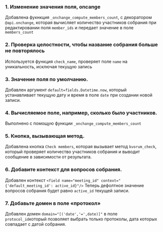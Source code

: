 ### 1. Изменение значения поля, oncange
   Добавлена фукнкция `_onchange_compute_members_count`, с декоратором `@api.onchange`, которая 
   вычисляет количество участников собрания при редактировании поля `member_ids` и передает 
   значение в поле `members_count`


### 2. Проверка целостности, чтобы название собрания больше не повторялось
   Используется функция `check_name`, проверяет поле `name` на уникальность, исключая текущую запись
   
### 3. Значение поля по умолчанию.
Добавлен аргумент `default=fields.Datetime.now`, который устанавливает текущую дату и время в поле `date` при создании новой записи.

### 4. Вычисляемое поле, например, сколько было участников.
Выполнено с помощую функции `_onchange_compute_members_count`


### 5. Кнопка, вызывающая метод.
Добавлена кнопка `Check members`, которая вызывает метод `kvorum_check`, который проверяет количество участников собрания и выводит сообщение в зависимости от результата.

### 6. Добавите контекст для вопросов собрания.
Добавлен контекст `<field name="meeting_id" context="{'default_meeting_id': active_id}"/>`
Теперь дефолтное значение вопросов собрания будет равно `active_id` текущей записи.


### 7. Добавьте домен в поле «протокол» 
Добавлен домен `domain="[('date','=',date)]"` в поле `protocol_id`который позволяет выбрать только протоколы, дата которых совпадает с датой собрания.